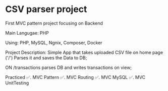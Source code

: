 # CSV parser project

First MVC pattern project focusing on Backend

Main Langugae: PHP

Using: PHP, MySQL, Ngnix, Composer, Docker

Project Description:
Simple App that takes uploaded CSV file on home page ('/')
Parses it and saves the Data to DB;

ON /transactions parses DB
and writes transactions on view;

Practiced
✅. MVC Pattern
✅. MVC Routing
✅. MVC MySQL
✅. MVC UnitTesting
